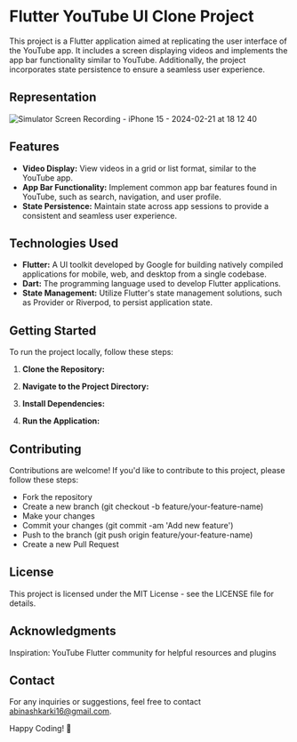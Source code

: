 # Flutter YouTube UI Clone Project

This project is a Flutter application aimed at replicating the user interface of the YouTube app. It includes a screen displaying videos and implements the app bar functionality similar to YouTube. Additionally, the project incorporates state persistence to ensure a seamless user experience.


## Representation 

![Simulator Screen Recording - iPhone 15 - 2024-02-21 at 18 12 40](https://github.com/Abinash022/Youtube-UI-Clone-Flutter/assets/103113945/62707e4d-3126-43fc-88b0-a6cf2721facf)

## Features

- **Video Display:** View videos in a grid or list format, similar to the YouTube app.
- **App Bar Functionality:** Implement common app bar features found in YouTube, such as search, navigation, and user profile.
- **State Persistence:** Maintain state across app sessions to provide a consistent and seamless user experience.

## Technologies Used

- **Flutter:** A UI toolkit developed by Google for building natively compiled applications for mobile, web, and desktop from a single codebase.
- **Dart:** The programming language used to develop Flutter applications.
- **State Management:** Utilize Flutter's state management solutions, such as Provider or Riverpod, to persist application state.

## Getting Started

To run the project locally, follow these steps:

1. **Clone the Repository:** 

2. **Navigate to the Project Directory:**

3. **Install Dependencies:**

4. **Run the Application:**




## Contributing
Contributions are welcome! If you'd like to contribute to this project, please follow these steps:

- Fork the repository
- Create a new branch (git checkout -b feature/your-feature-name)
- Make your changes
- Commit your changes (git commit -am 'Add new feature')
- Push to the branch (git push origin feature/your-feature-name)
- Create a new Pull Request

## License
This project is licensed under the MIT License - see the LICENSE file for details.

## Acknowledgments
Inspiration: YouTube
Flutter community for helpful resources and plugins


## Contact
For any inquiries or suggestions, feel free to contact abinashkarki16@gmail.com.


Happy Coding! 🎉